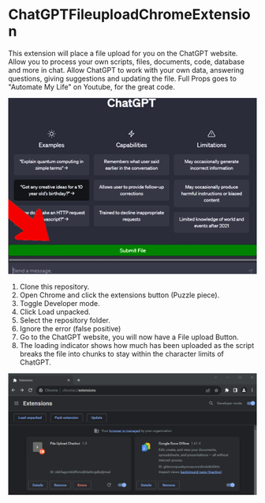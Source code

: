 # ChatGPTFileuploadChromeExtension

This extension will place a file upload for you on the ChatGPT website. Allow you to process your own scripts, files, documents, code, database and more in chat. Allow ChatGPT to work with your own data, answering questions, giving suggestions and updating the file. Full Props goes to  "Automate My Life" on Youtube, for the great code.

![1684227015231](image/README/1684227015231.png)

1. Clone this repository.
2. Open Chrome and click the extensions button (Puzzle piece).
3. Toggle Developer mode.
4. Click Load unpacked.
5. Select the repository folder.
6. Ignore the error (false positive)
7. Go to the ChatGPT website, you will now have a File upload Button.
8. The loading indicator shows how much has been uploaded as the script breaks the file into chunks to stay within the character limits of ChatGPT.

![1684227004003](image/README/1684227004003.png)
